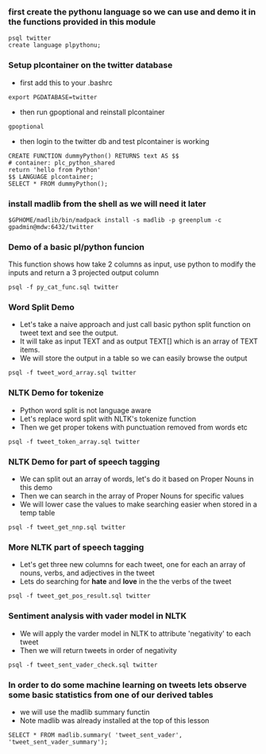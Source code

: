 ### first create the pythonu language so we can use and demo it in the functions provided in this module
```
psql twitter
create language plpythonu;
```

### Setup plcontainer on the twitter database
* first add this to your .bashrc 
```
export PGDATABASE=twitter
```
* then run gpoptional and reinstall plcontainer
```
gpoptional
```
* then login to the twitter db and test plcontainer is working
```
CREATE FUNCTION dummyPython() RETURNS text AS $$
# container: plc_python_shared
return 'hello from Python'
$$ LANGUAGE plcontainer;
SELECT * FROM dummyPython();
```

### install madlib from the shell as we will need it later 
```
$GPHOME/madlib/bin/madpack install -s madlib -p greenplum -c gpadmin@mdw:6432/twitter
``` 

### Demo of a basic pl/python funcion
This function shows how take 2 columns as input, use python to modify the inputs and return a 3 projected output column
```
psql -f py_cat_func.sql twitter
```

### Word Split Demo
* Let's take a naive approach and just call basic python split function on tweet text and see the output.  
* It will take as input TEXT and as output TEXT[] which is an array of TEXT items.  
* We will store the output in a table so we can easily browse the output

```
psql -f tweet_word_array.sql twitter
```

### NLTK Demo for tokenize
* Python word split is not language aware
* Let's replace word split with NLTK's tokenize function
* Then we get proper tokens with punctuation removed from words etc

```
psql -f tweet_token_array.sql twitter
```

### NLTK Demo for part of speech tagging
* We can split out an array of words, let's do it based on Proper Nouns in this demo 
* Then we can search in the array of Proper Nouns for specific values
* We will lower case the values to make searching easier when stored in a temp table
```
psql -f tweet_get_nnp.sql twitter
```

### More NLTK part of speech tagging
* Let's get three new columns for each tweet, one for each an array of nouns, verbs, and adjectives in the tweet
* Lets do searching for **hate** and **love** in the the verbs of the tweet
```
psql -f tweet_get_pos_result.sql twitter
```

### Sentiment analysis with vader model in NLTK
* We will apply the varder model in NLTK to attribute 'negativity' to each tweet
* Then we will return tweets in order of negativity
```
psql -f tweet_sent_vader_check.sql twitter
```

### In order to do some machine learning on tweets lets observe some basic statistics from one of our derived tables
* we will use the madlib summary functin
* Note madlib was already installed at the top of this lesson
```
SELECT * FROM madlib.summary( 'tweet_sent_vader', 'tweet_sent_vader_summary');
```
